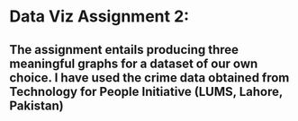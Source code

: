# Data Viz Assignment 2: 
## The assignment entails producing three meaningful graphs for a dataset of our own choice. I have used the crime data obtained from Technology for People Initiative (LUMS, Lahore, Pakistan)
